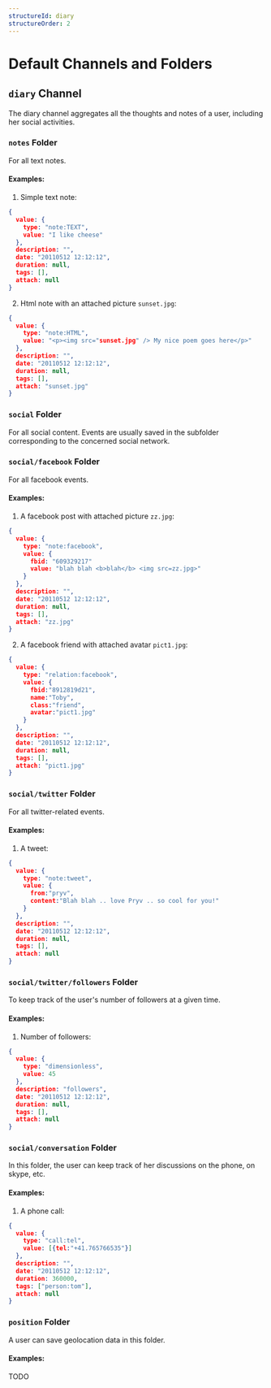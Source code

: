 ```yaml
---
structureId: diary
structureOrder: 2
---
```


# Default Channels and Folders

## ```diary``` Channel

The diary channel aggregates all the thoughts and notes of a user, including her social activities.

### ```notes``` Folder

For all text notes.

#### Examples:

1. Simple text note:
```json
{
  value: {
    type: "note:TEXT",
    value: "I like cheese"
  },
  description: "",
  date: "20110512 12:12:12",
  duration: null,
  tags: [],
  attach: null
}
```

2. Html note with  an attached picture ```sunset.jpg```:
```json
{
  value: {
    type: "note:HTML",
    value: "<p><img src="sunset.jpg" /> My nice poem goes here</p>"
  },
  description: "",
  date: "20110512 12:12:12",
  duration: null,
  tags: [],
  attach: "sunset.jpg"
}
```

### ```social``` Folder

For all social content. Events are usually saved in the subfolder corresponding to the concerned social network.

### ```social/facebook``` Folder

For all facebook events.

#### Examples:

1. A facebook post with attached picture ```zz.jpg```:
```json
{
  value: {
    type: "note:facebook",
    value: {
      fbid: "609329217"
      value: "blah blah <b>blah</b> <img src=zz.jpg>"
    }
  },
  description: "",
  date: "20110512 12:12:12",
  duration: null,
  tags: [],
  attach: "zz.jpg"
}
```

2. A facebook friend with attached avatar ```pict1.jpg```:
```json
{
  value: {
    type: "relation:facebook",
    value: {
      fbid:"8912819d21",
      name:"Toby",
      class:"friend",
      avatar:"pict1.jpg"
    }
  },
  description: "",
  date: "20110512 12:12:12",
  duration: null,
  tags: [],
  attach: "pict1.jpg"
}
```

### ```social/twitter``` Folder

For all twitter-related events.

#### Examples:

1. A tweet:
```json
{
  value: {
    type: "note:tweet",
    value: {
      from:"pryv",
      content:"Blah blah .. love Pryv .. so cool for you!"
    }
  },
  description: "",
  date: "20110512 12:12:12",
  duration: null,
  tags: [],
  attach: null
}
```

### ```social/twitter/followers``` Folder

To keep track of the user's number of followers at a given time.

#### Examples:

1. Number of followers:
```json
{
  value: {
    type: "dimensionless",
    value: 45
  },
  description: "followers",
  date: "20110512 12:12:12",
  duration: null,
  tags: [],
  attach: null
}
```

### ```social/conversation``` Folder

In this folder, the user can keep track of her discussions on the phone, on skype, etc.

#### Examples:
1. A phone call:
```json
{
  value: {
    type: "call:tel",
    value: [{tel:"+41.765766535"}]
  },
  description: "",
  date: "20110512 12:12:12",
  duration: 360000,
  tags: ["person:tom"],
  attach: null
}
```

### ```position``` Folder

A user can save geolocation data in this folder.

#### Examples:
TODO
